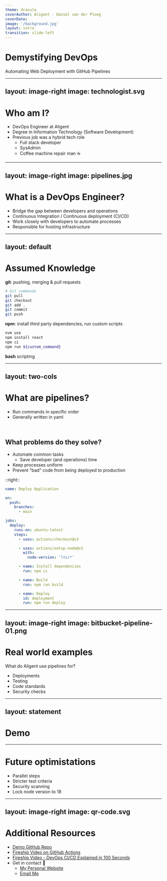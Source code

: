 ```yaml
---
theme: dracula
coverAuthor: Aligent - Daniel van der Ploeg
coverDate:
image: '/background.jpg'
layout: intro
transition: slide-left
---
```


# Demystifying DevOps

Automating Web Deployment with GitHub Pipelines

<!-- prettier-ignore-start -->

---
layout: image-right
image: technologist.svg
---
<!-- prettier-ignore-end -->

# Who am I?

- DevOps Engineer at Aligent
- Degree in Information Technology (Software Development)
- Previous job was a hybrid tech role
  - Full stack developer
  - SysAdmin
  - Coffee machine repair man ☕

<!-- prettier-ignore-start -->

---
layout: image-right
image: pipelines.jpg
---
<!-- prettier-ignore-end -->

# What is a DevOps Engineer?

- Bridge the gap between developers and operations
- Continuous Integration / Continuous deployment (CI/CD)
- Work closely with developers to automate processes
- Responsible for hosting infrastructure

<!-- prettier-ignore-start -->

---
layout: default
---
<!-- prettier-ignore-end -->

# Assumed Knowledge

**git**: pushing, merging & pull requests

```bash
# Git commands
git pull
git checkout
git add .
git commit
git push
```

**npm**: install third party dependencies, run custom scripts

```bash
nvm use
npm install react
npm ci
npm run ${custom_command}
```

**bash** scripting

<!-- prettier-ignore-start -->

---
layout: two-cols
---
<!-- prettier-ignore-end -->

# What are pipelines?

- Run commands in specific order
- Generally written in yaml

<br>

## What problems do they solve?

- Automate common tasks
  - Save developer (and operations) time
- Keep processes uniform
- Prevent "bad" code from being deployed to production

::right::

```yaml
name: Deploy Application

on:
  push:
    branches:
      - main

jobs:
  deploy:
    runs-on: ubuntu-latest
    steps:
      - uses: actions/checkout@v3

      - uses: actions/setup-node@v3
        with:
          node-version: 'lts/*'

      - name: Install dependencies
        run: npm ci

      - name: Build
        run: npm run build

      - name: Deploy
        id: deployment
        run: npm run deploy
```

<!-- prettier-ignore-start -->

---
layout: image-right
image: bitbucket-pipeline-01.png
---
<!-- prettier-ignore-end -->

# Real world examples

What do Aligent use pipelines for?

- Deployments
- Testing
- Code standards
- Security checks

<!-- prettier-ignore-start -->

---
layout: statement
---
<!-- prettier-ignore-end -->

# Demo

---

# Future optimistations

<v-click>
<ul>
  <li>Parallel steps</li>
  <li>Stricter test criteria</li>
  <li>Security scanning</li>
  <li>Lock node version to 18</li>
</ul>

</v-click>

<!-- prettier-ignore-start -->

---
layout: image-right
image: qr-code.svg
---
<!-- prettier-ignore-end -->

# Additional Resources

- [Demo GitHub Repo](https://github.com/TheOrangePuff/pipeline-presentation)
- [Fireship Video on GitHub Actions](https://www.youtube.com/watch?v=yfBtjLxn_6k)
- [Fireship Video - DevOps CI/CD Explained in 100 Seconds](https://www.youtube.com/watch?v=scEDHsr3APg)
- Get in contact 🤠
  - [My Personal Website](https://danielvdp.com)
  - [Email Me](mailto:danielvdp56@gmail.com)
